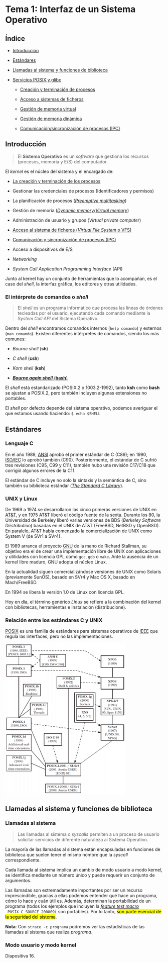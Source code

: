 # Tema 1: Interfaz de un Sistema Operativo

## Índice

- [Introducción](#Punto1)

- [Estándares](#Punto2)

- [Llamadas al sistema y funciones de biblioteca](#Punto3)

- [Servicios POSIX y glibc](#Punto4)
  
  - [Creación y terminación de procesos](#CreacionProcesos)
  
  - [Acceso a sistemas de ficheros](#Ficheros)
  
  - [Gestión de memoria virtual](VM)
  
  - [Gestión de memoria dinámica](DM)
  
  - [Comunicación/sincronización de procesos (IPC)](#IPC)



## Introducción <a name="#Punto1"></a>

> El **Sistema Operativo** es un *software* que gestiona los recursos (procesos, memoria y E/S) del computador.

El *kernel* es el núcleo del sistema y el encargado de:

- [La creación y terminación de los procesos](#CreacionProcesos)

- Gestionar las credenciales de procesos (Identificadores y permisos)

- La planificación de procesos ([*Preemptive multitasking*](https://es.wikipedia.org/wiki/Multitarea_apropiativa#:~:text=La%20multitarea%20apropiativa%20(del%20inglés,múltiples%20procesos%20al%20mismo%20tiempo.&text=Por%20cada%20núcleo%20de%20la,un%20proceso%20en%20cada%20momento.)))

- Gestión de memoria ([*Dynamic memory*](#DM)/[*Virtual memory*](#VM))

- Administración de usuario y grupos (*Virtual private computer*)

- [Acceso al sistema de ficheros (*Virtual File System* o VFS)](#Ficheros)

- [Comunicación y sincronización de procesos (IPC)](#IPC)

- Acceso a dispositivos de E/S

- *Networking*

- *System Call Application Programming Interface* (API)

Junto al kernel hay un conjunto de herramientas que lo acompañan, es el caso del *shell*, la interfaz gráfica, los editores y otras utilidades.

### El intérprete de comandos o *shell*

> El *shell* es un programa informático que procesa las líneas de órdenes tecleadas por el usuario, ejecutando cada comando mediante la *System Call API* del Sistema Operativo.

Dentro del *shell* encontramos comandos internos (`help comando`) y externos (`man comando`). Existen diferentes intérpretes de comandos, siendo los más comunes:

- *Bourne shell* (**sh**)

- *C shell* (**csh**)

- *Korn shell* (**ksh**)

- <u>***Bourne again shell*** (**bash**)</u>

El *shell* está estandarizado (POSIX.2 o 1003.2-1992), tanto **ksh** como **bash** se ajustan a POSIX.2, pero también incluyen algunas extensiones no portables. 

El *shell* por defecto depende del sistema operativo, podemos averiguar el que estamos usando haciendo: `$ echo $SHELL`



## Estándares <a name="Punto2"></a>

### Lenguaje C

En el año 1989, [ANSI](www.ansi.org/about/introduction#:~:text=The%20American%20National,system.) aprobó el primer estándar de C (C89); en 1990, [ISO/IEC](https://www.iso.org/standard/17782.html) lo aprobó también (C90). Posteriormente, el estándar de C sufrió tres revisiones (C95, C99 y C11), también hubo una revisión C17/C18 que corrigió algunos errores de la C11.

El estándar de C incluye no solo la sintaxis y la semántica de C, sino también su biblioteca estándar ([*The Standard C Library*](es.wikipedia.org/wiki/Biblioteca_estándar_de_C#:~:text=La,cadenas.)).

### UNIX y Linux

De 1969 a 1974 se desarrollaron las cinco primeras versiones de UNIX en [AT&T](es.wikipedia.org/wiki/AT%26T#:~:text=En%201925,logros.), y en 1975 AT&T liberó el código fuente de la sexta. Durante los 80, la Universidad de Berkeley liberó varias versiones de BDS (*Berkeley Software Dirstribution*) basadas en el UNIX de AT&T (FreeBSD, NetBSD y OpenBSD). En paralelo, AT&T había comenzado la comercialización de UNIX como System V (de SVr1 a SVr4).

El 1989 arranca el proyecto [GNU](https://www.gnu.org/home.es.html#:~:text=GNU%20es%20un%20sistema%20operativo%20de%20tipo%20Unix%2C%20lo%20cual,se%20conoce%20como%20Proyecto%20GNU.&text=El%20nombre%20«GNU»%20es%20un,«GNU%20No%20es%20Unix».) de la mano de Richard Stallman, su objetivo era el de crear una implementación libre de UNIX con aplicaciones y utilidades con licencia GPL como `gcc`, `gdb` o `make`. Ante la ausencia de un kernel libre maduro, GNU adopta el núcleo Linux.

En la actualidad siguen comercializándose versiones de UNIX como Solaris (previamente SunOS), basado en SVr4 y Mac OS X, basado en Mach/FreeBSD.

En 1994 se libera la versión 1.0 de Linux con licencia GPL.

Hoy en día, el término genérico *Linux* se refiere a la combinación del kernel con bibliotecas, herramientas e instalación (distribucione).

### Relación entre los estándares C y UNIX

[POSIX](es.wikipedia.org/wiki/POSIX#:~:text=POSIX%20(acrónimo,).) es una familia de estándares para sistemas operativos de [IEEE](www.ieee.org/about/vision-mission.html#:~:text=IEEE%20is,statements.) que regula las interfaces, pero no las implementaciones.

<img title="" src="assets/ieee_estandares.png" alt="" data-align="center" width="383">



## Llamadas al sistema y funciones de biblioteca <a name="Punto3"></a>

### Llamadas al sistema

> Las llamadas al sistema o *syscalls* permiten a un proceso de usuario solicitar servicios de diferente naturaleza al Sistema Operativo.

La mayoría de las llamadas al sistema están encapsuladas en funciones de biblioteca que suelen tener el mismo nombre que la *syscall* correspondiente.

Cada llamada al sistema implica un cambio de modo usuario a modo kernel, se identifica mediante un número único y puede requerir un conjunto de argumentos.

Las llamadas son extremadamente importantes por ser un recurso imprescindible, gracias a ellas podemos entender qué hace un programa, cómo lo hace y cuán útil es. Además, determinan la portabilidad de un programa (todos los ejemplos que incluyen la [*feature test macro*](man7.org/linux/man-pages/man7/feature_test_macros.7.html#:~:text=Feature%20test%20macros%20allow,copiled.) `_POSIX_C_SOURCE 200809L` son portables). Por lo tanto, <mark>son parte esencial de la seguridad del sistema</mark>.

**Nota**: Con `strace -c programa` podremos ver las estadísticas de las llamadas al sistema que realiza *programa*.

### Modo usuario y modo kernel

Diapositiva 16.
